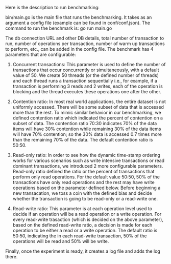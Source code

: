 Here is the description to run benchmarking:

bin/main.go is the main file that runs the benchmarking. It takes as an argument a config file (example can be found in conf/conf.json). The command to run the benchmark is: 
  go run main.go <path to config file>

The db connection URL and other DB details, total number of transaction to run, number of operations per transaction, number of warm up transactions to perform, etc., can be added in the config file. The benchmark has 4 parameters that are configurable:

1. Concurrent transactions: This parameter is used to define the number of transactions that occur concurrently or simultaneously, with a default value of 50. We create 50 threads (or the defined number of threads) and each thread runs a transaction sequentially i.e., for example, if a transaction is performing 3 reads and 2 writes, each of the operation is blocking and the thread executes these operations one after the other. 

2. Contention ratio: In most real world applications, the entire dataset is not uniformly accessed. There will be some subset of data that is accessed more than the rest. To mimic similar behavior in our benchmarking, we defined contention ratio which indicated the percent of contention on a subset of data. The contention ratio 70:30 indicates 70% of the data items will have 30% contention while remaining 30% of the data items will have 70% contention; so the 30% data is accessed 0.7 times more than the remaining 70% of the data. The default contention ratio is 50:50.

3. Read-only ratio: In order to see how the dynamic time-stamp ordering works for various scenarios such as write intensive transactions or read dominant transactions, we introduced 2 more configurable parameters. Read-only ratio defined the ratio or the percent of transactions that perform only read operations. For the default value 50:50, 50\% of the transactions have only read operations and the rest may have write operations based on the parameter defined below. Before beginning a new transacation, we toss a coin with the defined bias and decide whether the transaction is going to be read-only or a read-write one.

4. Read-write ratio: This parameter is at each operation level used to decide if an operation will be a read operation or a write operation. For every read-write trasaction (which is decided on the above parameter), based on the defined read-write ratio, a decision is made for each operation to be either a read or a write operation. The default ratio is 50:50, indicating the in each read-write transaction, 50% of the operations will be read and 50% will be write.


Finally, once the experiment is ready, it creates a log file and adds the log there.
